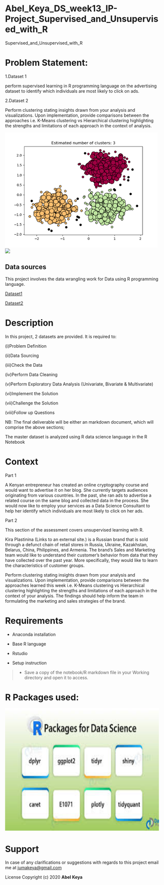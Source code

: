# Abel_Keya_DS_week13_IP-Project_Supervised_and_Unsupervised_with_R

Supervised_and_Unsupervised_with_R

# Problem Statement:

1.Dataset 1

perform supervised learning in R programming language on the advertising dataset to identify which individuals are most likely to click on ads.

2.Dataset 2

Perform clustering stating insights drawn from your analysis and visualizations.
Upon implementation, provide comparisons between the approaches  i.e. K-Means clustering vs Hierarchical clustering highlighting the strengths and limitations of each approach in the context of analysis. 

<img src="dbscan.png" width="500"><img src="kmeans.gif" width="500">


## Data sources

This project involves the data wrangling work for Data using R programming language.

    
[Dataset1](https://github.com/abel-keya/Data-Wrangling-with-R/blob/master/advertising.csv)

[Dataset2](http://bit.ly/EcommerceCustomersDataset)



# Description

In this project, 2 datasets are provided. It is required to:

(i)Problem Definition

(ii)Data Sourcing

(iii)Check the Data

(iv)Perform Data Cleaning

(v)Perform Exploratory Data Analysis  (Univariate, Bivariate & Multivariate)

(vi)Implement the Solution

(vii)Challenge the Solution

(viii)Follow up Questions

NB: The final deliverable will be either an markdown document,  which will comprise the above sections;

The master dataset is analyzed using R data science language in the R Notebook 

# Context

Part 1

A Kenyan entrepreneur has created an online cryptography course and would want to advertise it on her blog. She currently targets audiences originating from various countries. In the past, she ran ads to advertise a related course on the same blog and collected data in the process. She would now like to employ your services as a Data Science Consultant to help her identify which individuals are most likely to click on her ads. 

Part 2

This section of the assessment covers unsupervised learning with R. 

Kira Plastinina (Links to an external site.) is a Russian brand that is sold through a defunct chain of retail stores in Russia, Ukraine, Kazakhstan, Belarus, China, Philippines, and Armenia. The brand’s Sales and Marketing team would like to understand their customer’s behavior from data that they have collected over the past year. More specifically, they would like to learn the characteristics of customer groups.

Perform clustering stating insights drawn from your analysis and visualizations.
Upon implementation, provide comparisons between the approaches learned this week i.e. K-Means clustering vs Hierarchical clustering highlighting the strengths and limitations of each approach in the context of your analysis. 
The findings should help inform the team in formulating the marketing and sales strategies of the brand. 

# Requirements

* Anaconda installation
* Base R language
* Rstudio


* Setup instruction

> * Save a copy of the notebook/R markdown file in your Working directory and open it to access.

<p align="center">
   
   # R Packages used:
   
 <p align="center"> 
   
  <img   src="R packages.jpg" width="650" height="400"  alt="DS" title="Requirements" />
  
 
</p>

# Support
In case of any clarifications or suggestions with regards to this project email me at jumakeya@gmail.com

License
Copyright (c) 2020 **Abel Keya**
